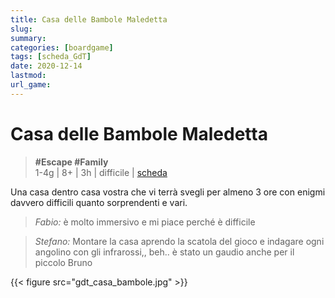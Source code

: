 ```yaml
---
title: Casa delle Bambole Maledetta
slug: 
summary: 
categories: [boardgame]
tags: [scheda_GdT]
date: 2020-12-14
lastmod: 
url_game: 
---
```

# Casa delle Bambole Maledetta
> **#Escape #Family**  
> 1-4g | 8+ | 3h | difficile | [scheda](https://www.boardgamegeek.com/boardgame/311686/escape-room-cursed-dollhouse)  

Una casa dentro casa vostra che vi terrà svegli per almeno 3 ore con enigmi davvero difficili quanto sorprendenti e vari.  

> *Fabio:*
> è molto immersivo e mi piace perché è difficile

> *Stefano:*
> Montare la casa aprendo la scatola del gioco e indagare ogni angolino con gli infrarossi,, beh.. è stato un gaudio anche per il piccolo Bruno

{{< figure src="gdt_casa_bambole.jpg" >}}

